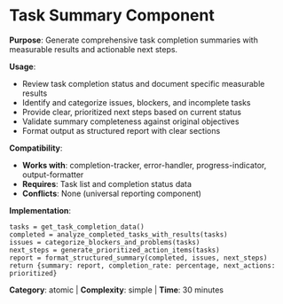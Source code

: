 # Task Summary Component

**Purpose**: Generate comprehensive task completion summaries with measurable results and actionable next steps.

**Usage**: 
- Review task completion status and document specific measurable results
- Identify and categorize issues, blockers, and incomplete tasks
- Provide clear, prioritized next steps based on current status
- Validate summary completeness against original objectives
- Format output as structured report with clear sections

**Compatibility**: 
- **Works with**: completion-tracker, error-handler, progress-indicator, output-formatter
- **Requires**: Task list and completion status data
- **Conflicts**: None (universal reporting component)

**Implementation**:
```pseudocode
tasks = get_task_completion_data()
completed = analyze_completed_tasks_with_results(tasks)
issues = categorize_blockers_and_problems(tasks)
next_steps = generate_prioritized_action_items(tasks)
report = format_structured_summary(completed, issues, next_steps)
return {summary: report, completion_rate: percentage, next_actions: prioritized}
```

**Category**: atomic | **Complexity**: simple | **Time**: 30 minutes
